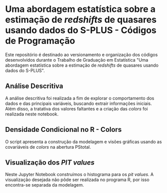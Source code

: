 # Uma abordagem estatística sobre a estimação de _redshifts_ de quasares usando dados do S-PLUS - Códigos de Programação
Este repositório é destinado ao versionamento e organização dos códigos desenvolvidos durante o Trabalho de Graduação em Estatística "Uma abordagem estatística sobre a estimação de _redshifts_ de quasares usando dados do S-PLUS".
 
## Análise Descritiva
A análise descritiva foi realizada a fim de explorar o comportamento dos dados e das principais variáveis, buscando extrair informações iniciais. Além disso, a tratativa dos valores faltantes e a criação das _colors_ foi realizada neste notebook.

## Densidade Condicional no R - Colors
O script apresenta a construção da modelagem e visões gráficas usando as covariáveis de _colors_ na abertura PStotal.

## Visualização dos _PIT values_
Neste Jupyter Notebook construímos o histograma para os _pit values_. A visualização desejada não pôde ser realizada no programa R, por isso encontra-se separada da modelagem.
